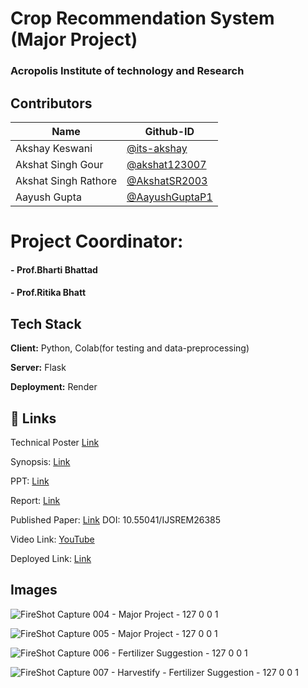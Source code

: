 # Crop Recommendation System (Major Project)
### Acropolis Institute of technology and Research


## Contributors

| Name  | Github-ID |
| ------------- | ------------- |
| Akshay Keswani  | [@its-akshay](https://www.github.com/its-akshay)  |
| Akshat Singh Gour  | [@akshat123007](https://github.com/akshat123007)  |
| Akshat Singh Rathore  | [@AkshatSR2003](https://github.com/AkshatSR2003)  |
| Aayush Gupta  | [@AayushGuptaP1](https://github.com/AayushGuptaP1)  |


# Project Coordinator:
#### - **Prof.Bharti Bhattad**
#### - **Prof.Ritika Bhatt**

## Tech Stack

**Client:** Python, Colab(for testing and data-preprocessing)

**Server:** Flask

**Deployment:** Render


## 🔗 Links


Technical Poster
[Link](https://drive.google.com/file/d/1MyPM8ytml_wTsUknq1_BzMiKAb4E3aLn/view?usp=sharing)

Synopsis: [Link](https://docs.google.com/document/d/17g8hYTehLC2yCQF0jGgs8T8eBAlk48dCYvA9PZKhjfo/edit?usp=sharing)

PPT: [Link](https://docs.google.com/presentation/d/1pU7r7vuunXBUWNMaTY9FL8qNqhVPC1KO/edit#slide=id.p1)

Report: [Link](https://drive.google.com/file/d/19d7xwPH6pAgxbXhOEcz59R6lvBxUuTkz/view?usp=sharing)

Published Paper: [Link](https://ijsrem.com/download/crop-recommendation-system-2/)
DOI: 10.55041/IJSREM26385

Video Link: [YouTube](https://youtu.be/L-HTa6lLKrE)

Deployed Link: [Link](https://farmeasy-1gav.onrender.com/)


## Images

![FireShot Capture 004 - Major Project - 127 0 0 1](https://github.com/its-akshay/MajorProject/assets/71098450/435d5f3c-553c-4ea5-a374-44e0a1a4913a)

![FireShot Capture 005 - Major Project - 127 0 0 1](https://github.com/its-akshay/MajorProject/assets/71098450/eb984e8c-dae1-42a5-baf2-d0cdb6fc5d40)

![FireShot Capture 006 - Fertilizer Suggestion - 127 0 0 1](https://github.com/its-akshay/MajorProject/assets/71098450/5498c387-269b-46e1-b65d-9669e6c58d87)

![FireShot Capture 007 - Harvestify - Fertilizer Suggestion - 127 0 0 1](https://github.com/its-akshay/MajorProject/assets/71098450/850e51b3-45c5-4776-8fdb-cbe0781b666c)
